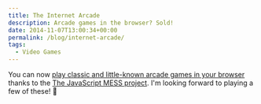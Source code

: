 ```yaml
---
title: The Internet Arcade
description: Arcade games in the browser? Sold!
date: 2014-11-07T13:00:34+00:00
permalink: /blog/internet-arcade/
tags:
  - Video Games
---
```


You can now [play classic and little-known arcade games in your browser](http://ascii.textfiles.com/archives/4419) thanks to the [The JavaScript MESS project](http://jsmess.textfiles.com). I'm looking forward to playing a few of these! 🙂
